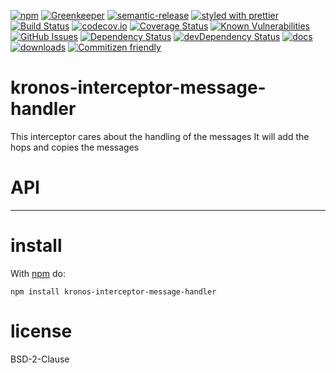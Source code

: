 [![npm](https://img.shields.io/npm/v/kronos-interceptor-message-handler.svg)](https://www.npmjs.com/package/kronos-interceptor-message-handler)
[![Greenkeeper](https://badges.greenkeeper.io/Kronos-Integration/kronos-interceptor-message-handler.svg)](https://greenkeeper.io/)
[![semantic-release](https://img.shields.io/badge/%20%20%F0%9F%93%A6%F0%9F%9A%80-semantic--release-e10079.svg)](https://github.com/Kronos-Integration/kronos-interceptor-message-handler)
[![styled with prettier](https://img.shields.io/badge/styled_with-prettier-ff69b4.svg)](https://github.com/prettier/prettier)
[![Build Status](https://secure.travis-ci.org/Kronos-Integration/kronos-interceptor-message-handler.png)](http://travis-ci.org/Kronos-Integration/kronos-interceptor-message-handler)
[![codecov.io](http://codecov.io/github/Kronos-Integration/kronos-interceptor-message-handler/coverage.svg?branch=master)](http://codecov.io/github/Kronos-Integration/kronos-interceptor-message-handler?branch=master)
[![Coverage Status](https://coveralls.io/repos/Kronos-Integration/kronos-interceptor-message-handler/badge.svg)](https://coveralls.io/r/Kronos-Integration/kronos-interceptor-message-handler)
[![Known Vulnerabilities](https://snyk.io/test/github/Kronos-Integration/kronos-interceptor-message-handler/badge.svg)](https://snyk.io/test/github/Kronos-Integration/kronos-interceptor-message-handler)
[![GitHub Issues](https://img.shields.io/github/issues/Kronos-Integration/kronos-interceptor-message-handler.svg?style=flat-square)](https://github.com/Kronos-Integration/kronos-interceptor-message-handler/issues)
[![Dependency Status](https://david-dm.org/Kronos-Integration/kronos-interceptor-message-handler.svg)](https://david-dm.org/Kronos-Integration/kronos-interceptor-message-handler)
[![devDependency Status](https://david-dm.org/Kronos-Integration/kronos-interceptor-message-handler/dev-status.svg)](https://david-dm.org/Kronos-Integration/kronos-interceptor-message-handler#info=devDependencies)
[![docs](http://inch-ci.org/github/Kronos-Integration/kronos-interceptor-message-handler.svg?branch=master)](http://inch-ci.org/github/Kronos-Integration/kronos-interceptor-message-handler)
[![downloads](http://img.shields.io/npm/dm/kronos-interceptor-message-handler.svg?style=flat-square)](https://npmjs.org/package/kronos-interceptor-message-handler)
[![Commitizen friendly](https://img.shields.io/badge/commitizen-friendly-brightgreen.svg)](http://commitizen.github.io/cz-cli/)

kronos-interceptor-message-handler
=====
This interceptor cares about the handling of the messages
It will add the hops and copies the messages

# API

* * *

install
=======

With [npm](http://npmjs.org) do:

```shell
npm install kronos-interceptor-message-handler
```

license
=======

BSD-2-Clause
